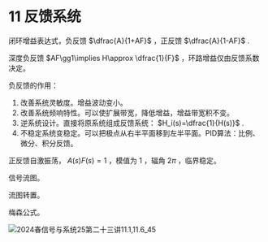 # 11 反馈系统

闭环增益表达式，负反馈 $\dfrac{A}{1+AF}$ ，正反馈 $\dfrac{A}{1-AF}$ .

深度负反馈 $AF\gg1\implies H\approx \dfrac{1}{F}$ ，环路增益仅由反馈系数决定。

负反馈的作用：

1. 改善系统灵敏度。增益波动变小。
2. 改善系统频响特性。可以使扩展带宽，降低增益，增益带宽积不变。
3. 逆系统设计。直接将原系统组成反馈系统： $H_i(s)=\dfrac{1}{H(s)}$ .
4. 不稳定系统变稳定。可以把极点从右半平面移到左半平面。PID算法：比例、微分、积分反馈。

正反馈自激振荡， $A(s)F(s)=1$ ，模值为 $1$ ，辐角 $2\pi$ ，临界稳定。

信号流图。

流图转置。

梅森公式。

![2024春信号与系统25第二十三讲11.1,11.6_45](https://cdn.jsdelivr.net/gh/DerrickMarcus/picgo_image/images/ch11_img1.png)
